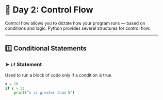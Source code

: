 # 🧠 Day 2: Control Flow

Control flow allows you to dictate how your program runs — based on conditions and logic. Python provides several structures for control flow:

---

## 1️⃣ Conditional Statements

### ➤ `if` Statement
Used to run a block of code only if a condition is true.

```python
x = 10
if x > 5:
    print("x is greater than 5")

